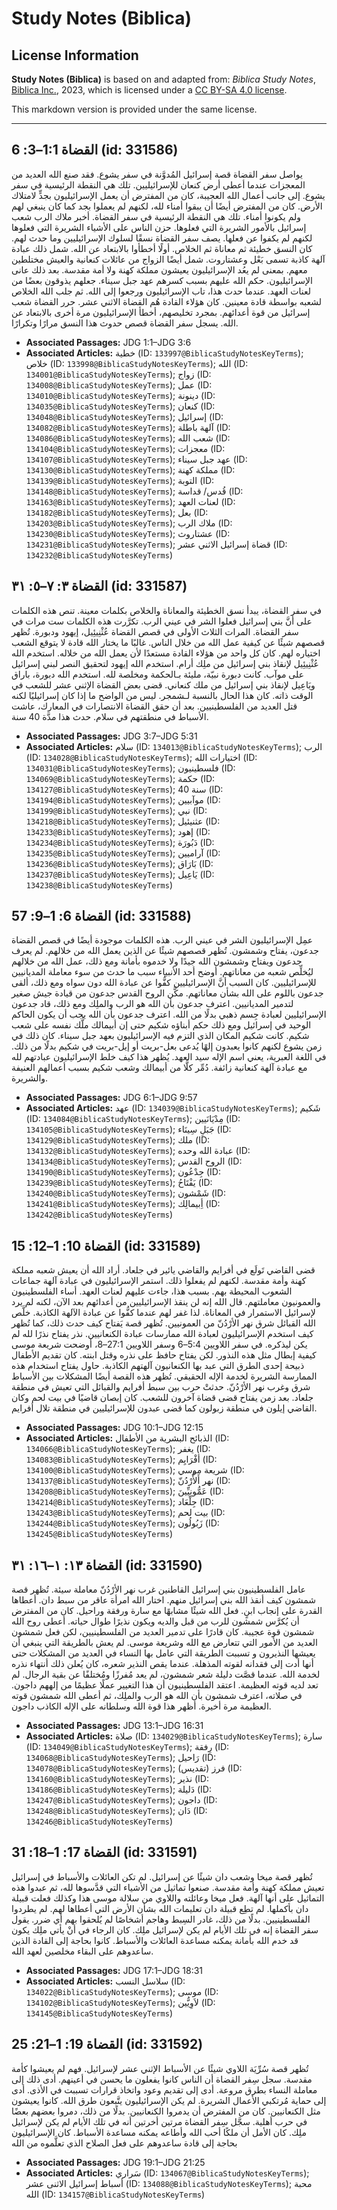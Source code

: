 # Study Notes (Biblica)

## License Information

**Study Notes (Biblica)** is based on and adapted from: _Biblica Study Notes_, [Biblica Inc.](https://www.biblica.com/), 2023, which is licensed under a [CC BY-SA 4.0 license](https://creativecommons.org/licenses/by-sa/4.0/legalcode.en).

This markdown version is provided under the same license.



--------------------------------

## القضاة 1:1–3: 6 (id: 331586)

يواصل سفر القضاة قصة إسرائيل المُدوَّنة في سفر يشوع. فقد صنع الله العديد من المعجزات عندما أعطى أرض كنعان للإسرائيليين. تلك هي النقطة الرئيسية في سفر يشوع. إلى جانب أعمال الله العجيبة، كان من المفترض أن يعمل الإسرائيليون بجدٍّ لامتلاك الأرض. كان من المفترض أيضًا أن يبقوا أمناء لله، لكنهم لم يعملوا بجد كما كان ينبغي لهم ولم يكونوا أمناء. تلك هي النقطة الرئيسية في سفر القضاة. أخبر ملاك الرب شعب إسرائيل بالأمور الشريرة التي فعلوها. حزن الناس على الأشياء الشريرة التي فعلوها لكنهم لم يكفوا عن فعلها. يصف سفر القضاة نسقًا لسلوك الإسرائيليين وما حدث لهم. كان النسق خطيئة ثم معاناة ثم الخلاص. أولًا أخطأوا بالابتعاد عن الله. شمل ذلك عبادة آلهة كاذبة تسمى بَعْل وعشتاروت. شمل أيضًا الزواج من عائلات كنعانية والعيش مختلطين معهم. بمعنى لم يعُد الإسرائيليون يعيشون مملكة كهنة ولا أمة مقدسة. بعد ذلك عانى الإسرائيليون. حكم الله عليهم بسبب كسرهم عهد جبل سيناء. جعلهم يذوقون بعضًا من لعنات العهد. عندما حدث هذا، تاب الإسرائيليون ورجعوا إلى الله. ثم جلب الله الخلاص لشعبه بواسطة قادة معينين. كان هؤلاء القادة هُم القضاة الاثني عشر. حرر القضاة شعب إسرائيل من قوة أعدائهم. بمجرد تخليصهم، أخطأ الإسرائيليون مرة أخرى بالابتعاد عن الله. يسجل سفر القضاة قصص حدوث هذا النسق مرارًا وتكرارًا.

* **Associated Passages:** JDG 1:1–JDG 3:6
* **Associated Articles:** خطية (ID: `133997@BiblicaStudyNotesKeyTerms`); خلاص (ID: `133998@BiblicaStudyNotesKeyTerms`); الله (ID: `134001@BiblicaStudyNotesKeyTerms`); زواج (ID: `134008@BiblicaStudyNotesKeyTerms`); عمل (ID: `134010@BiblicaStudyNotesKeyTerms`); دينونة (ID: `134035@BiblicaStudyNotesKeyTerms`); كنعان (ID: `134048@BiblicaStudyNotesKeyTerms`); إسرائيل (ID: `134082@BiblicaStudyNotesKeyTerms`); آلهة باطلة (ID: `134086@BiblicaStudyNotesKeyTerms`); شعب الله (ID: `134104@BiblicaStudyNotesKeyTerms`); معجزات (ID: `134107@BiblicaStudyNotesKeyTerms`); عهد جبل سيناء (ID: `134130@BiblicaStudyNotesKeyTerms`); مملكة كهنة (ID: `134139@BiblicaStudyNotesKeyTerms`); التوبة (ID: `134148@BiblicaStudyNotesKeyTerms`); قُدس/ قداسة (ID: `134163@BiblicaStudyNotesKeyTerms`); لعنات العهد (ID: `134182@BiblicaStudyNotesKeyTerms`); بعل (ID: `134203@BiblicaStudyNotesKeyTerms`); ملاك الرب (ID: `134230@BiblicaStudyNotesKeyTerms`); عشتاروث (ID: `134231@BiblicaStudyNotesKeyTerms`); قضاة إسرائيل الاثني عشر (ID: `134232@BiblicaStudyNotesKeyTerms`)

## القضاة ٣: ٧–٥: ٣١ (id: 331587)

في سفر القضاة، يبدأ نسق الخطيئة والمعاناة والخلاص بكلمات معينة. تنص هذه الكلمات على أنَّ بني إسرائيل فعلوا الشر في عيني الرب. تكرَّرت هذه الكلمات ست مرات في سفر القضاة. المرات الثلاث الأولى في قصص القضاة عُثْنِيئِيل، إيهود ودبورة. تُظهر قصصهم شيئًا عن كيفية عمل الله من خلال الناس. غالبًا ما يختار الله قادة لا يتوقع الشعب اختياره لهم. كان كل واحد من هؤلاء القادة مستعدًا لأن يعمل الله من خلاله. استخدم الله عُثْنِيئِيل لإنقاذ بني إسرائيل من ملِك أرام. استخدم الله إيهود لتحقيق النصر لبني إسرائيل على موآب. كانت دبورة نبيّة، مليئة بـالحكمة ومخلصة لله. استخدم الله دبورة، باراق ويَاعِيل لإنقاذ بني إسرائيل من ملك كنعاني. قضى بعض القضاة الإثني عشر للشعب في الوقت ذاته. كان هذا الحال بالنسبة لـشمجر. ليس من الواضح ما إذا كان إسرائيليًا لكنه قتل العديد من الفلسطينيين. بعد أن حقق القضاة الانتصارات في المعارك، عاشت الأسباط في منطقتهم في سلام. حدث هذا مدَّة 40 سنة.

* **Associated Passages:** JDG 3:7–JDG 5:31
* **Associated Articles:** سلام (ID: `134013@BiblicaStudyNotesKeyTerms`); الرب (ID: `134028@BiblicaStudyNotesKeyTerms`); اختيارات الله (ID: `134031@BiblicaStudyNotesKeyTerms`); فلسطينيون (ID: `134069@BiblicaStudyNotesKeyTerms`); حكمة (ID: `134127@BiblicaStudyNotesKeyTerms`); 40 سنة (ID: `134194@BiblicaStudyNotesKeyTerms`); موآبيين (ID: `134199@BiblicaStudyNotesKeyTerms`); نبي (ID: `134218@BiblicaStudyNotesKeyTerms`); عثنيئيل (ID: `134233@BiblicaStudyNotesKeyTerms`); إهود (ID: `134234@BiblicaStudyNotesKeyTerms`); دَبُورَة (ID: `134235@BiblicaStudyNotesKeyTerms`); آراميين (ID: `134236@BiblicaStudyNotesKeyTerms`); بَارَاق (ID: `134237@BiblicaStudyNotesKeyTerms`); يَاعِيل (ID: `134238@BiblicaStudyNotesKeyTerms`)

## القضاة 6: 1–9: 57 (id: 331588)

عمِل الإسرائيليون الشر في عيني الرب. هذه الكلمات موجودة أيضًا في قصص القضاة جدعون، يفتاح وشمشون. تُظهر قصصهم شيئًا عن الذين يعمل الله من خلالهم. لم يعرف جدعون ويفتاح وشمشون الله جيدًا ولا خدموه بأمانة ومع ذلك، عمل الله من خلالهم ليُخلِّص شعبه من معاناتهم. أوضح أحد الأنبياء سبب ما حدث من سوء معاملة المديانيين للإسرائيليين. كان السبب أنَّ الإسرائيليين كفُّوا عن عبادة الله دون سواه ومع ذلك، ألقى جدعون باللوم على الله بشأن معاناتهم. مكَّن الروح القدس جدعون من قيادة جيش صغير لتدمير المديانيين. اعترف جدعون بأن الله هو الرب والملِك ومع ذلك، قاد جدعون الإسرائيليين لعبادة جِسم ذهبي بدلًا من الله. اعترف جدعون بأن الله يجب أن يكون الحاكم الوحيد في إسرائيل ومع ذلك حكم أبناؤه شكيم حتى إن أبيمالك ملَّك نفسه على شعب شكيم. كانت شكيم المكان الذي التزم فيه الإسرائيليون بعهد جبل سيناء. كان ذلك في زمن يشوع لكنهم كانوا يعبدون إلهًا يُدعى بعل\-بريت أو إيل\-بريت في شكيم بدلًا من ذلك. في اللغة العبرية، يعني اسم الإله سيد العهد. يُظهر هذا كيف خلط الإسرائيليون عبادتهم لله مع عبادة آلهة كنعانية زائفة. دُمِّر كلًّا من أبيمالك وشعب شكيم بسبب أعمالهم العنيفة والشريرة.

* **Associated Passages:** JDG 6:1–JDG 9:57
* **Associated Articles:** عهد (ID: `134039@BiblicaStudyNotesKeyTerms`); شَكيم (ID: `134084@BiblicaStudyNotesKeyTerms`); مِدْيَانَيين (ID: `134105@BiblicaStudyNotesKeyTerms`); جَبَلِ سِينَاء (ID: `134129@BiblicaStudyNotesKeyTerms`); ملك (ID: `134132@BiblicaStudyNotesKeyTerms`); عبادة الله وحده (ID: `134134@BiblicaStudyNotesKeyTerms`); الروح القدس (ID: `134190@BiblicaStudyNotesKeyTerms`); جِدْعُون (ID: `134239@BiblicaStudyNotesKeyTerms`); يَفْتَاحُ (ID: `134240@BiblicaStudyNotesKeyTerms`); شَمْشون (ID: `134241@BiblicaStudyNotesKeyTerms`); أِبيمالِك (ID: `134242@BiblicaStudyNotesKeyTerms`)

## القضاة 10: 1–12: 15 (id: 331589)

قضى القاضي تَولَع في أفرايم والقاضي يائير في جلعاد. أراد الله أن يعيش شعبه مملكة كهنة وأمة مقدسة. لكنهم لم يفعلوا ذلك. استمر الإسرائيليون في عبادة آلهة جماعات الشعوب المحيطة بهم. بسبب هذا، جاءت عليهم لعنات العهد. أساء الفلسطينيون والعمونيون معاملتهم. قال الله إنه لن ينقذ الإسرائيليين من أعدائهم بعد الآن، لكنه لم يرد لإسرائيل الاستمرار في المعاناة. لذا غفر لهم عندما كفُّوا عن عبادة الآلهة الكاذبة. خلَّص الله القبائل شرق نهر الأرْدُنّ من العمونيين. تُظهر قصة يَفتاح كيف حدث ذلك، كما تُظهر كيف استخدم الإسرائيليون لعبادة الله ممارسات عبادة الكنعانيين. نذر يفتاح نذرًا لله لم يكن ليذكره. في سفر اللاويين 5:4–6 وسفر اللاويين 27:1–8، أوضحت شريعة موسى كيفية إبطال مثل هذه النذور. لكن يفتاح حافظ على نذره وقتل ابنته. كان تقديم الأطفال ذبيحة إحدى الطرق التي عبد بها الكنعانيون آلهتهم الكاذبة. حاول يفتاح استخدام هذه الممارسة الشريرة لخدمة الإله الحقيقي. تُظهر هذه القصة أيضًا المشكلات بين الأسباط شرق وغرب نهر الأرْدُنّ. حدثتْ حرب بين سبط أفرايم والقبائل التي تعيش في منطقة جلعاد. بعد زمن يفتاح قضى قضاة آخرون للشعب. كان إبصان قاضيًا في بيت لحم وكان القاضي إيلون في منطقة زبولون كما قضى عبدون للإسرائيليين في منطقة تلال أفرايم.

* **Associated Passages:** JDG 10:1–JDG 12:15
* **Associated Articles:** الذبائح البشرية من الأطفال (ID: `134066@BiblicaStudyNotesKeyTerms`); يغفر (ID: `134083@BiblicaStudyNotesKeyTerms`); أفْرَايِم (ID: `134100@BiblicaStudyNotesKeyTerms`); شريعة موسي (ID: `134137@BiblicaStudyNotesKeyTerms`); نهر أَلأُرْدُنّ (ID: `134208@BiblicaStudyNotesKeyTerms`); عَمُّونِيِّينَ  (ID: `134214@BiblicaStudyNotesKeyTerms`); جِلْعَاد (ID: `134243@BiblicaStudyNotesKeyTerms`); بيت لحم (ID: `134244@BiblicaStudyNotesKeyTerms`); زَبُولُون (ID: `134245@BiblicaStudyNotesKeyTerms`)

## القضاة ١٣: ١–١٦: ٣١ (id: 331590)

عامل الفلسطينيون بني إسرائيل القاطنين غرب نهر الأرْدُنّ معاملة سيئة. تُظهر قصة شمشون كيف أنقذ الله بني إسرائيل منهم. اختار الله امرأة عاقر من سبط دان. أعطاها القدرة على إنجاب ابنٍ. فعل الله شيئًا مشابهًا مع سارة ورفقة وراحيل. كان من المفترض أن يُكرَّس شمشون للرب من قبل والديه ويكون نذيرًا طوال حياته. أعطى روح الله شمشون قوة عجيبة. كان قادرًا على تدمير العديد من الفلسطينيين، لكن فعل شمشون العديد من الأمور التي تتعارض مع الله وشريعة موسى. لم يعش بالطريقة التي ينبغي أن يعيشها النذيرون و تسببت الطريقة التي عامل بها النساء في العديد من المشكلات حتى أنها أدت إلى فقدانه لقوته المذهلة. عندما يقص النذير شعره، كان يُعلن ذلك أنتهاء نذره لخدمة الله. عندما قصَّت دليلة شعر شمشون، لم يعد مُفرزًا ومُختلفًا عن بقية الرجال. لم تعد لديه قوته العظيمة. اعتقد الفلسطينيون أن هذا التغيير عملًا عظيمًا من إلههم داجون. في صلاته، اعترف شمشون بأن الله هو الرب والملِك، ثم أعطى الله شمشون قوته العظيمة مرة أخيرة. أظهر هذا قوة الله وسلطانه على الإله الكاذب داجون.

* **Associated Passages:** JDG 13:1–JDG 16:31
* **Associated Articles:** صلاة (ID: `134029@BiblicaStudyNotesKeyTerms`); سارة (ID: `134049@BiblicaStudyNotesKeyTerms`); رِفقة (ID: `134068@BiblicaStudyNotesKeyTerms`); رَاحيل (ID: `134078@BiblicaStudyNotesKeyTerms`); فرز (تقديس) (ID: `134160@BiblicaStudyNotesKeyTerms`); نذير (ID: `134186@BiblicaStudyNotesKeyTerms`); دَليلة (ID: `134247@BiblicaStudyNotesKeyTerms`); داجون (ID: `134248@BiblicaStudyNotesKeyTerms`); دَان (ID: `134246@BiblicaStudyNotesKeyTerms`)

## القضاة 17: 1–18: 31 (id: 331591)

تُظهر قصة ميخا وشعب دان شيئًا عن إسرائيل. لم تكن العائلات والأسباط في إسرائيل تعيش مملكة كهنة وأمة مقدسة. صنعوا تماثيل من الأشياء التي قدَّسوها لله، ثم عبدوا هذه التماثيل على أنها آلهة. فعل ميخا وعائلته واللاوي من سلالة موسى هذا وكذلك فعلت قبيلة دان بأكملها. لم تطِع قبيلة دان تعليمات الله بشأن الأرض التي أعطاها لهم. لم يطردوا الفلسطينيين. بدلًا من ذلك، غادر السِبط وهاجم أشخاصًا لم يُلحقوا بهم أي ضرر. يقول سفر القضاة إنه في تلك الأيام لم يكن لإسرائيل ملِك. كان الرجاء في أنْ يأتي ملِك يكون قد خدم الله بأمانة يمكنه مساعدة العائلات والأسباط. كانوا بحاجة إلى القادة الذين ساعدوهم على البقاء مخلصين لعهد الله.

* **Associated Passages:** JDG 17:1–JDG 18:31
* **Associated Articles:** سلاسل النسب (ID: `134022@BiblicaStudyNotesKeyTerms`); موسى (ID: `134102@BiblicaStudyNotesKeyTerms`); لاَوِيُّين  (ID: `134145@BiblicaStudyNotesKeyTerms`)

## القضاة 19: 1–21: 25 (id: 331592)

تُظهر قصة سُرِّيَة اللاوي شيئًا عن الأسباط الإثني عشر لإسرائيل. فهم لم يعيشوا كأمة مقدسة. سجل سِفر القضاة أن الناس كانوا يفعلون ما يحسن في أعينهم. أدى ذلك إلى معاملة النساء بطرق مروعة. أدى إلى تقديم وعود واتخاذ قرارات تسببت في الأذى. أدى إلى حماية مُرتكبي الأعمال الشريرة. لم يكن الإسرائيليون يتَّبعون طرق الله. كانوا يعيشون مثل الكنعانيين. كان من المفترض أن يدمروا الكنعانيين. بدلًا من ذلك، دمروا بعضهم بعضًا في حرب أهلية. سجَّل سِفر القضاة مرتين أخرتين أنه في تلك الأيام لم يكن لإسرائيل ملِك. كان الأمل أن ملكًا أحب الله وأطاعه يمكنه مساعدة الأسباط. كان الإسرائيليون بحاجة إلى قادة ساعدوهم على فعل الصلاح الذي تعلَّموه من الله

* **Associated Passages:** JDG 19:1–JDG 21:25
* **Associated Articles:** سَراري (ID: `134067@BiblicaStudyNotesKeyTerms`); أسباط إسرائيل الاثنى عشر (ID: `134088@BiblicaStudyNotesKeyTerms`); محبة الله (ID: `134157@BiblicaStudyNotesKeyTerms`)

